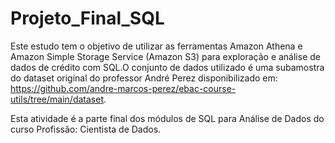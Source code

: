 # Projeto_Final_SQL

Este estudo tem o objetivo de utilizar as ferramentas Amazon Athena e Amazon Simple Storage Service (Amazon S3) para exploração e análise de dados de crédito com SQL.O conjunto de dados utilizado é uma subamostra do dataset original do professor André Perez disponibilizado em: https://github.com/andre-marcos-perez/ebac-course-utils/tree/main/dataset.

Esta atividade é a parte final dos módulos de SQL para Análise de Dados do curso Profissão: Cientista de Dados.
